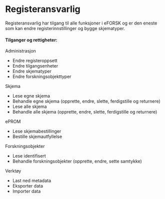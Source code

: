 # Registeransvarlig

Registeransvarlig har tilgang til alle funksjoner i eFORSK og er den
eneste som kan endre registerinnstillinger og bygge skjematyper.

#### Tilganger og rettigheter:
Administrasjon
*	Endre registeroppsett
*	Endre tilgangsenheter
*	Endre skjematyper
*	Endre forskningsobjekttyper

Skjema
*	Lese egne skjema
*	Behandle egne skjema (opprette, endre, slette, ferdigstille og returnere)
*	Lese alle skjema
*	Behandle alle skjema (opprette, endre, slette, ferdigstille og returnere)

ePROM
*	Lese skjemabestillinger
*	Bestille skjemautfyllelse

Forskningsobjekter
*	Lese identifisert
*	Behandle forskningsobjekter (opprette, endre, sette samtykke)

Verktøy
*	Last ned metadata
*	Eksporter data
*	Importer data
